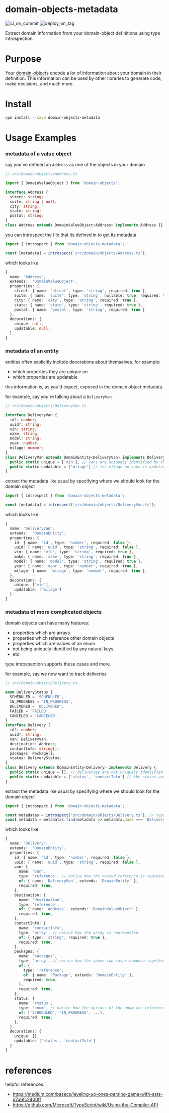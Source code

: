 # domain-objects-metadata

![ci_on_commit](https://github.com/uladkasach/domain-objects-metadata/workflows/ci_on_commit/badge.svg)
![deploy_on_tag](https://github.com/uladkasach/domain-objects-metadata/workflows/deploy_on_tag/badge.svg)

Extract domain information from your domain-object definitions using type introspection.

# Purpose

Your [domain-objects](https://github.com/uladkasach/domain-objects) encode a lot of information about your domain in their definition. This information can be used by other libraries to generate code, make decisions, and much more.

# Install

```sh
npm install --save domain-objects-metadata
```

# Usage Examples

### metadata of a value object

say you've defined an `Address` as one of the objects in your domain

```ts
// src/domain/objects/Address.ts

import { DomainValueObject } from 'domain-objects';

interface Address {
  street: string;
  suite: string | null;
  city: string;
  state: string;
  postal: string;
}
class Address extends DomainValueObject<Address> implements Address {}
```

you can introspect the file that its defined in to get its metadata

```ts
import { introspect } from 'domain-objects-metadata';

const [metadata] = introspect('src/domain/objects/Address.ts');
```

which looks like

```ts
{
  name: 'Address',
  extends:  'DomainValueObject',
  properties: {
    street: { name: 'street', type: 'string', required: true },
    suite: { name: 'suite', type: 'string', nullable: true, required: true },
    city: { name: 'city', type: 'string', required: true },
    state: { name: 'state', type: 'string', required: true },
    postal: { name: 'postal', type: 'string', required: true }
  },
  decorations: {
    unique: null,
    updatable: null,
  }
}
```

### metadata of an entity

entities often explicitly include decorations about themselves. for example:
- which properties they are unique on
- which properties are updatable

this information is, as you'd expect, exposed in the domain object metadata.

for example, say you're talking about a `DeliveryVan`

```ts
// src/domain/objects/DeliveryVan.ts

interface DeliveryVan {
  id?: number;
  uuid?: string;
  vin: string;
  make: string;
  model: string;
  year: number;
  milage: number;
}
class DeliveryVan extends DomainEntity<DeliveryVan> implements DeliveryVan {
  public static unique = ['vin']; // vans are uniquely identified by their vin
  public static updatable = ['milage'] // the milage on vans is updated at the end of each delivery day
}
```

extract the metadata like usual by specifying where we should look for the domain object

```ts
import { introspect } from 'domain-objects-metadata';

const [metadata] = introspect('src/domain/objects/DeliveryVan.ts');
```

which looks like

```ts
{
  name: 'DeliveryVan',
  extends:  'DomainEntity',
  properties: {
    id: { name: 'id', type: 'number', required: false },
    uuid: { name: 'uuid', type: 'string', required: false },
    vin: { name: 'vin', type: 'string', required: true },
    make: { name: 'make', type: 'string', required: true },
    model: { name: 'model', type: 'string', required: true },
    year: { name: 'year', type: 'number', required: true },
    milage: { name: 'milage', type: 'number', required: true },
  },
  decorations: {
    unique: ['vin'],
    updatable: ['milage']
  }
}
```

### metadata of more complicated objects

domain objects can have many features:
- properties which are arrays
- properties which reference other domain objects
- properties which are values of an enum
- not being uniquely identified by any natural keys
- etc

type introspection supports these cases and more.

for example, say we now want to track deliveries

```ts
// src/domain/object/Delivery.ts

enum DeliveryStatus {
  SCHEDULED = 'SCHEDULED',
  IN_PROGRESS = 'IN_PROGRESS',
  DELIVERED = 'DELIVERED',
  FAILED = 'FAILED',
  CANCELED = 'CANCELED',
}
interface Delivery {
  id?: number;
  uuid?: string;
  van: DeliveryVan;
  destination: Address;
  contactInfo: string[];
  packages: Package[];
  status: DeliveryStatus;
}
class Delivery extends DomainEntity<Delivery> implements Delivery {
  public static unique = []; // deliveries are not uniquely identified by any of their natural keys
  public static updatable = ['status', 'contactInfo'] // the status and contactInfo of a delivery are updatable
}
```

extract the metadata like usual by specifying where we should look for the domain object

```ts
import { introspect } from 'domain-objects-metadata';

const metadatas = introspect('src/domain/objects/Delivery.ts'); // type introspection will look at all of the domain objects in or imported by the file
const metadata = metadatas.find(metadata => metadata.name === 'Delivery'); // therefore we have to filter down which one we're interested in
```

which looks like

```ts
{
  name: 'Delivery',
  extends:  'DomainEntity',
  properties: {
    id: { name: 'id', type: 'number', required: false },
    uuid: { name: 'uuid', type: 'string', required: false },
    van: {
      name: 'van',
      type: 'reference', // notice how the nested reference is represented
      of: { name: 'DeliveryVan', extends: 'DomainEntity' },
      required: true,
    },
    destination: {
      name: 'destination',
      type: 'reference',
      of: { name: 'Address', extends: 'DomainValueObject' },
      required: true,
    },
    contactInfo: {
      name: 'contactInfo',
      type: 'array', // notice how the array is represented
      of: { type: 'string', required: true },
      required: true,
    },
    packages: {
      name: 'packages',
      type: 'array', // notice how the above two cases compose together; array of references
      of: {
        type: 'reference',
        of: { name: 'Package', extends: 'DomainEntity' },
        required: true,
      },
      required: true,
    },
    status: {
      name: 'status',
      type: 'enum', // notice how the options of the enum are referenced
      of: ['SCHEDULED', 'IN_PROGRESS', ...],
      required: true,
    },
  },
  decorations: {
    unique: [],
    updatable: ['status', 'contactInfo']
  }
}
```

# references

helpful references:
- https://medium.com/basecs/leveling-up-ones-parsing-game-with-asts-d7a6fc2400ff
- https://github.com/Microsoft/TypeScript/wiki/Using-the-Compiler-API
